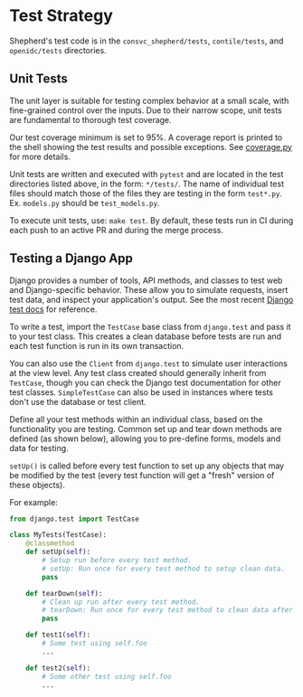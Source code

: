 # Test Strategy

Shepherd's test code is in the `consvc_shepherd/tests`, `contile/tests`, and `openidc/tests` directories.

## Unit Tests

The unit layer is suitable for testing complex behavior at a small scale, 
with fine-grained control over the inputs. 
Due to their narrow scope, unit tests are fundamental to thorough test coverage.

Our test coverage minimum is set to 95%. 
A coverage report is printed to the shell showing the test results and possible exceptions. See [coverage.py](https://coverage.readthedocs.io/en/latest/) for more details.

Unit tests are written and executed with `pytest` and are located in the test directories listed above, in the form: `*/tests/`. The name of individual test files should match those of the files they are testing in the form `test*.py`.
Ex. `models.py` should be `test_models.py`. 

To execute unit tests, use: `make test`. By default, these tests run in CI during each push 
to an active PR and during the merge process.

## Testing a Django App

Django provides a number of tools, API methods, and classes to test web and Django-specific behavior.
These allow you to simulate requests, insert test data, and inspect your application's output.
See the most recent [Django test docs][django-test-docs] for reference.

To write a test, import the `TestCase` base class from `django.test` and pass it to your test class. 
This creates a clean database before tests are run and each test function is run in its own transaction. 

You can also use the `Client` from `django.test` to simulate user interactions at the view level.
Any test class created should generally inherit from `TestCase`, 
though you can check the Django test documentation for other test classes. `SimpleTestCase` can also be used in instances where tests don't use the database or test client.

Define all your test methods within an individual class, based on the functionality you are testing. Common set up and tear down methods are defined (as shown below), allowing you to pre-define forms,
models and data for testing.

`setUp()` is called before every test function to set up any objects that may be modified by the test (every test function will get a "fresh" version of these objects).

For example:
```python
from django.test import TestCase

class MyTests(TestCase):
    @classmethod
    def setUp(self):
        # Setup run before every test method.
        # setUp: Run once for every test method to setup clean data.
        pass

    def tearDown(self):
        # Clean up run after every test method.
        # tearDown: Run once for every test method to clean data after run.
        pass

    def test1(self):
        # Some test using self.foo
        ...

    def test2(self):
        # Some other test using self.foo
        ...

```

[django-test-docs]: https://docs.djangoproject.com/en/4.2/topics/testing/tools/